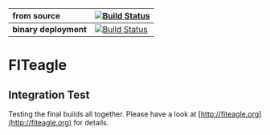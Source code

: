 | from source | [![Build Status](https://api.travis-ci.org/FITeagle/integration-test.svg?branch=master)](https://travis-ci.org/FITeagle/integration-test) |
|:--- |:---|
| **binary deployment** | [![Build Status](https://api.travis-ci.org/FITeagle/integration-test.svg?branch=binary-only)](https://travis-ci.org/FITeagle/integration-test) |

# FITeagle
## Integration Test

Testing the final builds all together.
Please have a look at [http://fiteagle.org](http://fiteagle.org) for details.
